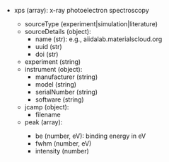 - xps (array<object>): x-ray photoelectron spectroscopy
  - sourceType (experiment|simulation|literature)
  - sourceDetails (object):
    - name (str): e.g., aiidalab.materialscloud.org
    - uuid (str)
    - doi (str)
  - experiment (string)
  - instrument (object):
    - manufacturer (string)
    - model (string)
    - serialNumber (string)
    - software (string)
  - jcamp (object):
    - filename
  - peak (array<object>):
    - be (number, eV): binding energy in eV
    - fwhm (number, eV)
    - intensity (number)
